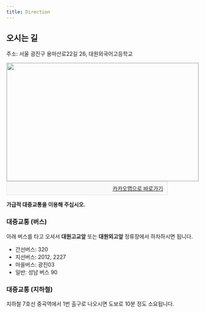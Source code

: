 ```yaml
---
title: Direction
---
```


## 오시는 길

주소: 서울 광진구 용마산로22길 26, 대원외국어고등학교

<a href="https://map.kakao.com/?urlX=519680&urlY=1128932&urlLevel=4&map_type=TYPE_MAP&map_hybrid=false" target="_blank">
	<img width="504" height="310" src="https://map2.daum.net/map/mapservice?FORMAT=PNG&SCALE=5&MX=519680&MY=1128932&S=0&IW=504&IH=310&LANG=0&COORDSTM=WCONGNAMUL&logo=kakao_logo" style="border:1px solid #ccc">
</a>
<div class="hide" style="overflow:hidden;padding:7px 11px;border:1px solid #dfdfdf;border-color:rgba(0,0,0,.1);border-radius:0 0 2px 2px;background-color:#f9f9f9;width:400px;">
	<div style="float: right;position:relative">
		<a target="_blank" href="https://map.kakao.com/?urlX=519680&urlY=1128932&urlLevel=4&map_type=TYPE_MAP&map_hybrid=false">
		카카오맵으로 바로가기
		</a>
	</div>
</div>

**가급적 대중교통을 이용해 주십시오.**

### 대중교통 (버스)

아래 버스를 타고 오셔서 **대원고교앞** 또는 **대원외고앞** 정류장에서 하차하시면 됩니다.

* 간선버스: 320
* 지선버스: 2012, 2227
* 마을버스: 광진03
* 일반: 성남 버스 90

### 대중교통 (지하철)

지하철 7호선 중곡역에서 1번 출구로 나오시면 도보로 10분 정도 소요됩니다.
